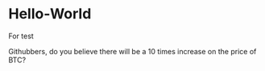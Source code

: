 # Hello-World
For test

Githubbers, do you believe there will be a 10 times increase on the price of BTC?
